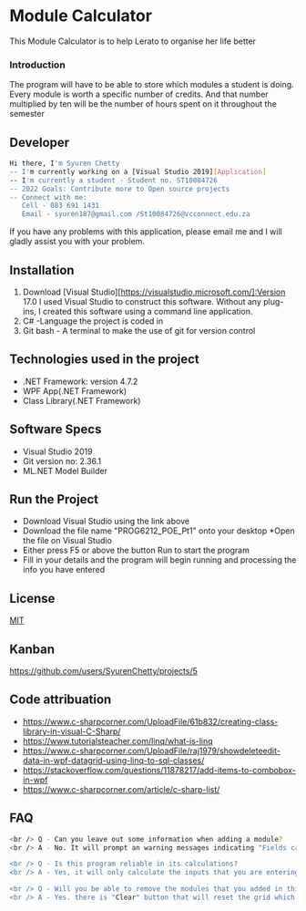 # Module Calculator
This Module Calculator is to help Lerato to organise her life better
### Introduction
The program will have to be able to store which modules a student is doing. Every module is
worth a specific number of credits. And that number multiplied by ten will be the number of
hours spent on it throughout the semester

## Developer
```bash
Hi there, I'm Syuren Chetty
-- I'm currently working on a [Visual Studio 2019][Application]
-- I'm currently a student - Student no. ST10084726
-- 2022 Goals: Contribute more to Open source projects
-- Connect with me:
   Cell - 083 691 1431
   Email - syuren187@gmail.com /St10084726@vcconnect.edu.za
```
If you have any problems with this application, please email me and I will gladly assist you with your problem.

## Installation
1) Download [Visual Studio][https://visualstudio.microsoft.com/]:Version 17.0
I used Visual Studio to construct this software. Without any plug-ins, I created this software using a command line application.
2) C# -Language the project is coded in
3) Git bash - A terminal to make the use of git for version control

## Technologies used in the project
- .NET Framework: version 4.7.2
- WPF App(.NET Framework)
- Class Library(.NET Framework)

## Software Specs
- Visual Studio 2019
- Git version no: 2.36.1
- ML.NET Model Builder

## Run the Project
* Download Visual Studio using the link above
* Download the file name "PROG6212_POE_Pt1" onto your desktop
*Open the file on Visual Studio
* Either press F5 or above the button Run to start the program
* Fill in your details and the program will begin running and processing the info you have entered

## License
[MIT](https://choosealicense.com/licenses/mit/)

## Kanban
https://github.com/users/SyurenChetty/projects/5

## Code attribuation
- https://www.c-sharpcorner.com/UploadFile/61b832/creating-class-library-in-visual-C-Sharp/
- https://www.tutorialsteacher.com/linq/what-is-linq
- https://www.c-sharpcorner.com/UploadFile/raj1979/showdeleteedit-data-in-wpf-datagrid-using-linq-to-sql-classes/
- https://stackoverflow.com/questions/11878217/add-items-to-combobox-in-wpf
- https://www.c-sharpcorner.com/article/c-sharp-list/

## FAQ
```bash
<br /> Q - Can you leave out some information when adding a module?
<br /> A - No. It will prompt an warning messages indicating "Fields cannot be  Left Blank

<br /> Q - Is this program reliable in its calculations?
<br /> A - Yes, it will only calculate the inputs that you are entering.

<br /> Q - Will you be able to remove the modules that you added in this program?
<br /> A - Yes. there is "Clear" button that will reset the grid which contains the modules that you have entered as it does not use persistant storgae when it resets.
```
